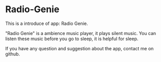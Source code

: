 # Radio-Genie
This is a introduce of app: Radio Genie.

"Radio Genie" is a ambience music player, it plays silent music. You can listen these music before you go to sleep, it is helpful for sleep.

If you have any question and suggestion about the app, contact me on github.
